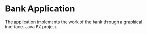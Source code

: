 # Bank Application
The application implements the work of the bank through a graphical interface.
Java FX project.
